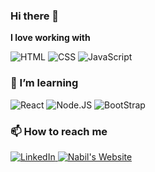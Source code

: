 ### Hi there 👋


**I love working with**

<div display="flex">
  <img src="https://img.shields.io/badge/HTML5-%25231572B6.svg?style=for-the-badge&logo=HTML5&logoColor=white&color=orange" alt="HTML"/>
  <img src="https://img.shields.io/badge/css3-%25231572B6.svg?style=for-the-badge&logo=css3&logoColor=white" alt="CSS"/>
  <img src="https://img.shields.io/badge/JavaScript-%25231572B6.svg?style=for-the-badge&logo=JavaScript&logoColor=black&color=%23FFFF00" alt="JavaScript"/>
</div>


### 🌱 I’m learning

<div display="flex">
  <img src="https://img.shields.io/badge/React-%25231572B6.svg?style=for-the-badge&logo=react&logoColor=black&color=%2361DAFB" alt="React"/>
  <img src="https://img.shields.io/badge/Node.JS-%25231572B6.svg?style=for-the-badge&logo=Node.js&logoColor=black&color=%23339933" alt="Node.JS"/>
  <img src="https://img.shields.io/badge/Bootstrap-%25231572B6.svg?style=for-the-badge&logo=Bootstrap&logoColor=black&color=%237952B3" alt="BootStrap"/>
</div>


### 📫 How to reach me

<div display="flex">
  <a href="https://www.linkedin.com/in/nabil-el-maalem/">
    <img src="https://img.shields.io/badge/linkedin-%230077B5.svg?style=for-the-badge&logo=linkedin&logoColor=white" alt="LinkedIn"/>
  </a>
  <a href="https://nabilelmaalem.github.io/Portfolio/">
    <img src="https://img.shields.io/badge/HTML5-%25231572B6.svg?style=for-the-badge&logo=windowsterminal&logoColor=black&color=%23D3D3D3" alt="Nabil's Website"/>
  </a>
</div>
